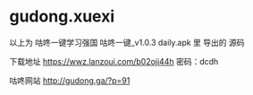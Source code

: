 # gudong.xuexi
以上为 咕咚一键学习强国 咕咚一键_v1.0.3 daily.apk 里 导出的 源码

下载地址 https://wwz.lanzoui.com/b02oji44h 密码：dcdh

咕咚网站 http://gudong.ga/?p=91

